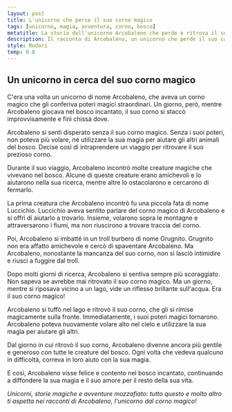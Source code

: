 ```yaml
---
layout: post
title: L'unicorno che perse il suo corno magico
tags: [unicorno, magia, avventura, corno, bosco]
metatitle: La storia dell'unicorno Arcobaleno che perde e ritrova il suo corno magico
description: Il racconto di Arcobaleno, un unicorno che perde il suo corno magico e si imbarca in un'avventura nel bosco incantato per ritrovarlo e riavere i suoi poteri.
style: Rodari
temp: 0.8  
---
```

## Un unicorno in cerca del suo corno magico

C'era una volta un unicorno di nome Arcobaleno, che aveva un corno magico che gli conferiva poteri magici straordinari. Un giorno, però, mentre Arcobaleno giocava nel bosco incantato, il suo corno si staccò improvvisamente e finì chissà dove.

Arcobaleno si sentì disperato senza il suo corno magico. Senza i suoi poteri, non poteva più volare, né utilizzare la sua magia per aiutare gli altri animali del bosco. Decise così di intraprendere un viaggio per ritrovare il suo prezioso corno.

Durante il suo viaggio, Arcobaleno incontrò molte creature magiche che vivevano nel bosco. Alcune di queste creature erano amichevoli e lo aiutarono nella sua ricerca, mentre altre lo ostacolarono e cercarono di fermarlo.

La prima creatura che Arcobaleno incontrò fu una piccola fata di nome Luccichio. Luccichio aveva sentito parlare del corno magico di Arcobaleno e si offrì di aiutarlo a trovarlo. Insieme, volarono sopra le montagne e attraversarono i fiumi, ma non riuscirono a trovare traccia del corno.

Poi, Arcobaleno si imbatté in un troll burbero di nome Grugnito. Grugnito non era affatto amichevole e cercò di spaventare Arcobaleno. Ma Arcobaleno, nonostante la mancanza del suo corno, non si lasciò intimidire e riuscì a fuggire dal troll.

Dopo molti giorni di ricerca, Arcobaleno si sentiva sempre più scoraggiato. Non sapeva se avrebbe mai ritrovato il suo corno magico. Ma un giorno, mentre si riposava vicino a un lago, vide un riflesso brillante sull'acqua. Era il suo corno magico!

Arcobaleno si tuffò nel lago e ritrovò il suo corno, che gli si rimise magicamente sulla fronte. Immediatamente, i suoi poteri magici tornarono. Arcobaleno poteva nuovamente volare alto nel cielo e utilizzare la sua magia per aiutare gli altri.

Dal giorno in cui ritrovò il suo corno, Arcobaleno divenne ancora più gentile e generoso con tutte le creature del bosco. Ogni volta che vedeva qualcuno in difficoltà, correva in loro aiuto con la sua magia.

E così, Arcobaleno visse felice e contento nel bosco incantato, continuando a diffondere la sua magia e il suo amore per il resto della sua vita.

_Unicorni, storie magiche e avventure mozzafiato: tutto questo e molto altro ti aspetta nei racconti di Arcobaleno, l'unicorno dal corno magico!_

        